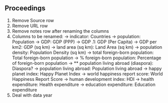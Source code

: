 ## Proceedings

1. Remove Source row
2. Remove URL row
3. Remove notes row after renaming the columns
4. Columns to be renamed:
  -> indicator: Countries
  -> population: Population
  -> GDP: GDP (PPP)
  -> GDP .1: GDP (Per Capita)
  -> GDP per km2: GDP (sq km)
  -> land area (sq km): Land Area (sq km)
  -> population density: Population Density (sq km)
  -> total foreign-born population: Total foreign-born population
  -> % foreign-born population: Percentage of foreign-born population
  -> ** population living abroad (diaspora): Diaspora?
  -> population living abroad: Population living abroad
  -> happy planet index: Happy Planet Index
  -> world happiness report score: World Happiness Report Score
  -> human development index: HDI
  -> health expenditure: Health expenditure
  -> education expenditure: Education expenditure
5. Deal with data year
